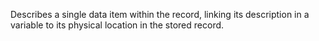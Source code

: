 Describes a single data item within the record, linking its description in a variable to its physical location in the stored record.